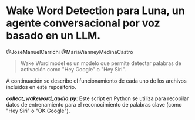 # Wake Word Detection para Luna, un agente conversacional por voz basado en un LLM.

@JoseManuelCarrichi @MariaVianneyMedinaCastro
>Wake Word model es un modelo que permite detectar palabras de activación como "Hey Google" o "Hey Siri".

A continuación se describe el funcionamiento de cada uno de los archivos incluidos en este repositorio.

**_collect_wakeword_audio.py_**: Este script en Python se utiliza para recopilar datos de entrenamiento para el reconocimiento de palabras clave (como "Hey Siri" o "OK Google"). 
